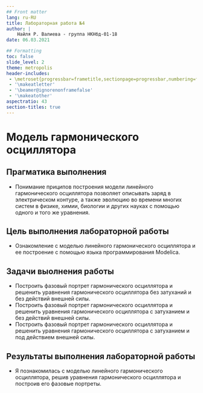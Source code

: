 ```yaml
---
## Front matter
lang: ru-RU
title: Лабораторная работа №4
author: |
	Найля Р. Валиева - группа НКНбд-01-18
date: 06.03.2021

## Formatting
toc: false
slide_level: 2
theme: metropolis
header-includes: 
 - \metroset{progressbar=frametitle,sectionpage=progressbar,numbering=fraction}
 - '\makeatletter'
 - '\beamer@ignorenonframefalse'
 - '\makeatother'
aspectratio: 43
section-titles: true
---
```


# Модель гармонического осциллятора

## Прагматика выполнения

- Понимание приципов построения модели линейного гармонического осциллятора позволяет описывать заряд в электрическом контуре,
а также эволюцию во времени многих систем в физике, химии, биологии и других науках с помощью одного и того же уравнения.

## Цель выполнения лабораторной работы

- Ознакомление с моделью линейного гармонического осциллятора  и ее построение с помощью языка программирования Modelica.

## Задачи выолнения работы

- Построить фазовый портрет гармонического осциллятора и решенить уравнения гармонического осциллятора без затуханий и без действий внешней силы.
- Построить фазовый портрет гармонического осциллятора и решенить уравнения гармонического осциллятора с затуханием и без действий внешней силы.
- Построить фазовый портрет гармонического осциллятора и решенить уравнения гармонического осциллятора с затуханием и под действием внешней силы.

## Результаты выполнения лабораторной работы

- Я познакомилась с моделью линейного гармонического осциллятора, решив уравнения гармонического осциллятора и построив его фазовые портреты.
